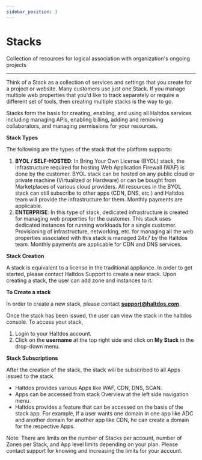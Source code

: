 ```yaml
---
sidebar_position: 3
---
```


# Stacks

Collection of resources for logical association with organization's ongoing projects

---

Think of a Stack as a collection of services and settings that you create for a project or website. Many customers use just one Stack. If you manage multiple web properties that you'd like to track separately or require a different set of tools, then creating multiple stacks is the way to go.

Stacks form the basis for creating, enabling, and using all Haltdos services including managing APIs, enabling billing, adding and removing collaborators, and managing permissions for your resources.

**Stack Types**

The following are the types of the stack that the platform supports:

1. **BYOL / SELF-HOSTED**: In Bring Your Own License (BYOL) stack, the infrastructure required for hosting Web Application Firewall (WAF) is done by the customer. BYOL stack can be hosted on any public cloud or private machine (Virtualized or Hardware) or can be bought from Marketplaces of various cloud providers. All resources in the BYOL stack can still subscribe to other apps (CDN, DNS, etc.) and Haltdos team will provide the infrastructure for them. Monthly payments are applicable.
2. **ENTERPRISE**: In this type of stack, dedicated infrastructure is created for managing web properties for the customer. This stack uses dedicated instances for running workloads for a single customer. Provisioning of infrastructure, networking, etc. for managing all the web properties associated with this stack is managed 24x7 by the Haltdos team. Monthly payments are applicable for CDN and DNS services.

**Stack Creation**

A stack is equivalent to a license in the traditional appliance. In order to get started, please contact Haltdos Support to create a new stack. Upon creating a stack, the user can add zone and instances to it.

**To Create a stack**

In order to create a new stack, please contact **support@haltdos.com**.

Once the stack has been issued, the user can view the stack in the haltdos console. To access your stack,

1. Login to your Haltdos account.
2. Click on the **username** at the top right side and click on **My Stack** in the drop-down menu.

**Stack Subscriptions**

After the creation of the stack, the stack will be subscribed to all Apps issued to the stack.

- Haltdos provides various Apps like WAF, CDN, DNS, SCAN.
- Apps can be accessed from stack Overview at the left side navigation menu.
- Haltdos provides a feature that can be accessed on the basis of the stack app. For example, If a user wants one domain in one app like ADC and another domain for another app like CDN, he can create a domain for the respective Apps.

Note: There are limits on the number of Stacks per account, number of Zones per Stack, and App level limits depending on your plan. Please contact support for knowing and increasing the limits for your account.